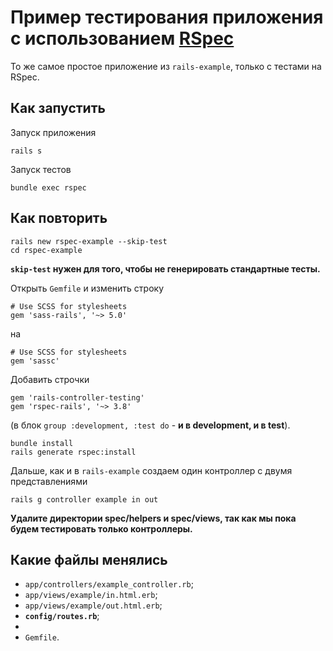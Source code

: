 # Пример тестирования приложения с использованием [RSpec](https://github.com/rspec/rspec-rails)

То же самое простое приложение из `rails-example`, только с тестами
на RSpec.

## Как запустить

Запуск приложения

```shell
rails s
```

Запуск тестов

```shell
bundle exec rspec
```

## Как повторить

```shell
rails new rspec-example --skip-test
cd rspec-example
```

**`skip-test` нужен для того, чтобы не генерировать стандартные тесты.**

Открыть `Gemfile` и изменить строку

```text
# Use SCSS for stylesheets
gem 'sass-rails', '~> 5.0'
```

на

```text
# Use SCSS for stylesheets
gem 'sassc'
```

Добавить строчки

```text
gem 'rails-controller-testing'
gem 'rspec-rails', '~> 3.8'
```

(в блок `group :development, :test do` - **и в development, и в test**).

```shell
bundle install
rails generate rspec:install
```

Дальше, как и в `rails-example` создаем один контроллер с двумя представлениями

```shell
rails g controller example in out
```

**Удалите директории spec/helpers и spec/views, так как мы пока будем тестировать только контроллеры.**

## Какие файлы менялись

* `app/controllers/example_controller.rb`;
* `app/views/example/in.html.erb`;
* `app/views/example/out.html.erb`;
* **`config/routes.rb`**;
* 
* `Gemfile`.
